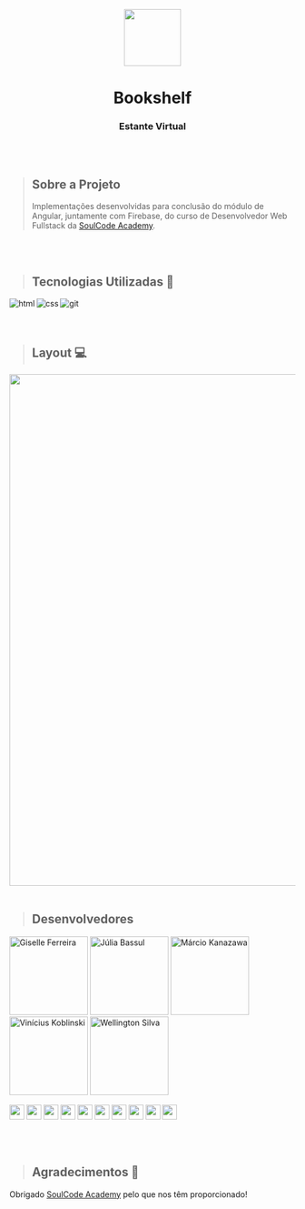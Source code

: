 <p align="center">
<img  src="https://github.com/giselle-ferreira/bookshelf_v1/blob/main/src/assets/imagens/logoBS5.png" width="100"/>
</p>

<h1 align="center">Bookshelf</h1>
<h3 align="center">Estante Virtual</h3>

<br>
<br>

> ## Sobre a Projeto
> Implementações desenvolvidas para conclusão do módulo de Angular, juntamente com Firebase, do curso de Desenvolvedor Web Fullstack da [SoulCode Academy](https://soulcodeacademy.org/).

<br>
<br>

> ## Tecnologias Utilizadas 🧰

<p>
<img align="left" alt="html" src="https://img.shields.io/badge/HTML5-E34F26?style=for-the-badge&logo=html5&logoColor=white" />
<img align="left" align="left" alt="css" src="https://img.shields.io/badge/CSS3-1572B6?style=for-the-badge&logo=css3&logoColor=white" />
<img align="left" align="left" alt="git" src="https://img.shields.io/badge/Git-F05032?style=for-the-badge&logo=git&logoColor=white" />
</p>  

<br> 
<br>
<br>

> ## Layout 💻

<img src="https://github.com/giselle-ferreira/bookshelf_v1/blob/main/src/assets/bookshelf.gif" width="900" />

<br>
<br>

> ## Desenvolvedores

<p align="left">
<img src="https://i.postimg.cc/k5zggg1M/giselle-ferreira.png" width="138" title="Giselle Ferreira"/>
<img src="https://i.postimg.cc/qBX49wTv/julia-bassul.jpg" width="138" title="Júlia Bassul"/>
<img src="https://i.postimg.cc/65MwQQTs/marcio-kanazawa.jpg" width="138" title="Márcio Kanazawa"/>
<img src="https://i.postimg.cc/rm22H0Z4/vinicius-koblinski.jpg" width="138" title="Vinícius Koblinski"/>
<img src="https://i.postimg.cc/c1mGDJRK/wellington-silva.jpg" width="138" title="Wellington Silva"/>
</p>  

<p align="left">
<a href="https://github.com/giselle-ferreira" ><img src="https://img.shields.io/badge/-Github-lightgrey" height="26" ></a>
<a href="https://www.linkedin.com/in/giselleferreiras/" ><img src="https://img.shields.io/badge/-Linkedin-blue" height="26" ></a>   
<a href="https://github.com/jubassul" ><img src="https://img.shields.io/badge/-Github-lightgrey" height="26" ></a>
<a href="https://www.linkedin.com/in/juliabassul" ><img src="https://img.shields.io/badge/-Linkedin-blue" height="26" ></a>  
<a href="https://github.com/MHideki78/" ><img src="https://img.shields.io/badge/-Github-lightgrey" height="26" ></a> 
<a href="https://www.linkedin.com/in/márcio-hideki-kanazawa-33702aa1" ><img src="https://img.shields.io/badge/-Linkedin-blue" height="26" ></a>  
<a href="https://github.com/DeKoblinski/" ><img src="https://img.shields.io/badge/-Github-lightgrey" height="26" ></a>
<a href="www.linkedin.com/in/vinicius-koblinski-de-moraes" ><img src="https://img.shields.io/badge/-Linkedin-blue" height="26" ></a>   
<a align="left" href="https://github.com/welsda/" ><img src="https://img.shields.io/badge/-Github-lightgrey" height="26" ></a>
<a align="left" href="https://www.linkedin.com/in/wellington-silva-de-almeida-7537a3221/" ><img src="https://img.shields.io/badge/-Linkedin-blue" height="26" ></a>
</p>  

<br>
<br>

> ## Agradecimentos 💙

Obrigado [SoulCode Academy](https://soulcodeacademy.org) pelo que nos têm proporcionado!

